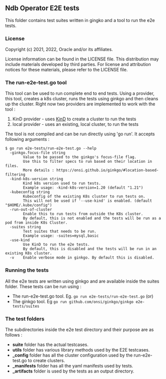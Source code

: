 ## Ndb Operator E2E tests

This folder contains test suites written in gingko and a tool to run the e2e tests.

### License

Copyright (c) 2021, 2022, Oracle and/or its affiliates.

License information can be found in the LICENSE file. This distribution may include materials developed by third parties. For license and attribution notices for these materials, please refer to the LICENSE file.

### The run-e2e-test.go tool

This tool can be used to run complete end to end tests.
Using a provider, this tool, creates a k8s cluster, runs the tests using ginkgo and then cleans up the cluster.
Right now two providers are implemented to work with the tool :

1. KinD provider - uses [KinD](https://kind.sigs.k8s.io/) to create a cluster to run the tests
2. local provider - uses an existing, local cluster, to run the tests

The tool is not compiled and can be run directly using 'go run'. It accepts following arguments :

```
$ go run e2e-tests/run-e2e-test.go --help
  -ginkgo.focus-file string
    	Value to be passed to the ginkgo's focus-file flag.
    	Use this to filter specs to run based on their location in files.
    	More details : https://onsi.github.io/ginkgo/#location-based-filtering
  -kind-k8s-version string
    	Kind k8s version used to run tests.
    	Example usage: -kind-k8s-version=1.20 (default "1.21")
  -kubeconfig string
    	Kubeconfig of the existing K8s cluster to run tests on.
    	This will not be used if '--use-kind' is enabled. (default "$HOME/.kube/config")
  -run-out-of-cluster
    	Enable this to run tests from outside the K8s cluster.
    	By default, this is not enabled and the tests will be run as a pod from inside K8s Cluster.
  -suites string
    	Test suites that needs to be run.
    	Example usage: -suites=mysql,basic
  -use-kind
    	Use KinD to run the e2e tests.
    	By default, this is disabled and the tests will be run in an existing K8s cluster.
  -v	Enable verbose mode in ginkgo. By default this is disabled.
```

### Running the tests

All the e2e tests are written using ginkgo and are available inside the suites folder.
These tests can be run using :
- The run-e2e-test.go tool. Eg. ```go run e2e-tests/run-e2e-test.go``` (or)
- The ginkgo tool. Eg ```go run github.com/onsi/ginkgo/ginkgo e2e-tests/suites```

### The test folders
The subdirectories inside the e2e test directory and their purpose are as follows :
- **suite** folder has the actual testcases.
- **utils** folder has various library methods used by the E2E testcases.
- **\_config** folder has all the cluster configuration used by the run-e2e-test.go to create clusters.
- **\_manifests** folder has all the yaml manifests used by tests.
- **\_artifacts** folder is used by the tests as an output directory.
